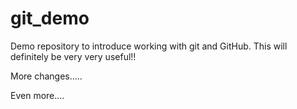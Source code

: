 # git_demo
Demo repository to introduce working with git and GitHub. This will definitely be very very useful!!

More changes.....

Even more....
